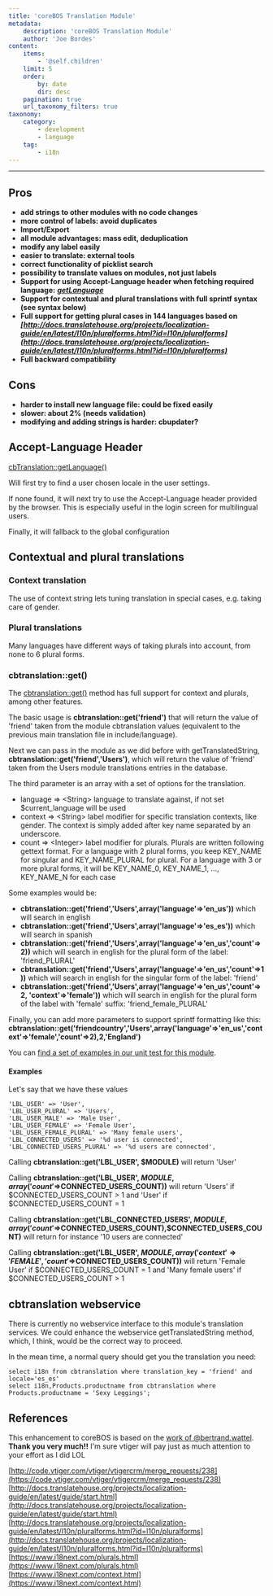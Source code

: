 ```yaml
---
title: 'coreBOS Translation Module'
metadata:
    description: 'coreBOS Translation Module'
    author: 'Joe Bordes'
content:
    items:
        - '@self.children'
    limit: 5
    order:
        by: date
        dir: desc
    pagination: true
    url_taxonomy_filters: true
taxonomy:
    category:
        - development
        - language
    tag:
        - i18n
---
```

---

Pros
----
- **add strings to other modules with no code changes**
- **more control of labels: avoid duplicates**
- **Import/Export**
- **all module advantages: mass edit, deduplication**
- **modify any label easily**
- **easier to translate: external tools**
- **correct functionality of picklist search**
- **possibility to translate values on modules, not just labels**
- **Support for using Accept-Language header when fetching required language:** ***[getLanguage](https://github.com/tsolucio/corebos/blob/master/modules/cbtranslation/cbtranslation.php#L178)***
- **Support for contextual and plural translations with full sprintf syntax (see syntax below)**
-  **Full support for getting plural cases in 144 languages based on** ***[http://docs.translatehouse.org/projects/localization-guide/en/latest/l10n/pluralforms.html?id=l10n/pluralforms](http://docs.translatehouse.org/projects/localization-guide/en/latest/l10n/pluralforms.html?id=l10n/pluralforms)***
- **Full backward compatibility**


Cons
----

- **harder to install new language file: could be fixed easily**
- **slower: about 2% (needs validation)**
- **modifying and adding strings is harder: cbupdater?**

Accept-Language Header
----------------------

[cbTranslation::getLanguage()](https://github.com/tsolucio/corebos/blob/master/modules/cbtranslation/cbtranslation.php#L178)

Will first try to find a user chosen locale in the user settings.

If none found, it will next try to use the Accept-Language header
provided by the browser. This is especially useful in the login screen
for multilingual users.

Finally, it will fallback to the global configuration

Contextual and plural translations
----------------------------------

### Context translation

The use of context string lets tuning translation in special cases, e.g.
taking care of gender.

### Plural translations

Many languages have different ways of taking plurals into account, from
none to 6 plural forms.

### cbtranslation::get()

The
[cbtranslation::get()](https://github.com/tsolucio/corebos/blob/master/modules/cbtranslation/cbtranslation.php#L225) method has full support for context and plurals, among other features.

The basic usage is **cbtranslation::get('friend')** that will return the
value of 'friend' taken from the module cbtranslation values (equivalent
to the previous main translation file in include/language).

Next we can pass in the module as we did before with
getTranslatedString, **cbtranslation::get('friend','Users')**, which will return the value of 'friend' taken from the Users module translations entries in the database.

The third parameter is an array with a set of options for the
translation.

-   language =&gt; &lt;String&gt; language to translate against, if not
    set $current\_language will be used
-   context =&gt; &lt;String&gt; label modifier for specific translation
    contexts, like gender. The context is simply added after key name
    separated by an underscore.
-   count =&gt; &lt;Integer&gt; label modifier for plurals. Plurals are
    written following gettext format. For a language with 2 plural
    forms, you keep KEY\_NAME for singular and KEY\_NAME\_PLURAL for
    plural. For a language with 3 or more plural forms, it will be
    KEY\_NAME\_0, KEY\_NAME\_1, ..., KEY\_NAME\_N for each case

Some examples would be:

-   **cbtranslation::get('friend','Users',array('language'⇒'en_us'))** which will   search in english
-   **cbtranslation::get('friend','Users',array('language'⇒'es_es'))** which will search in spanish
-   **cbtranslation::get('friend','Users',array('language'⇒'en_us','count'⇒2))** which will search in english for the plural form of the label: 'friend_PLURAL'
-   **cbtranslation::get('friend','Users',array('language'⇒'en_us','count'⇒1))** which will search in english for the singular form of the label: 'friend'
-   **cbtranslation::get('friend','Users',array('language'⇒'en_us','count'⇒2, 'context'⇒'female'))** which will search in english for the plural form of the label with 'female' suffix: 'friend_female_PLURAL'

Finally, you can add more parameters to support sprintf formatting like
this: **cbtranslation::get('friendcountry','Users',array('language'⇒'en_us','context'⇒'female','count'⇒2),2,'England')**

You can [find a set of examples in our unit test for this module](https://github.com/tsolucio/coreBOSTests/blob/master/modules/cbtranslation/cbtranslationTest.php).

#### Examples

Let's say that we have these values

    'LBL_USER' => 'User',
    'LBL_USER_PLURAL' => 'Users',
    'LBL_USER_MALE' => 'Male User',
    'LBL_USER_FEMALE' => 'Female User',
    'LBL_USER_FEMALE_PLURAL' => 'Many female users',
    'LBL_CONNECTED_USERS' => '%d user is connected',
    'LBL_CONNECTED_USERS_PLURAL' => '%d users are connected',

Calling **cbtranslation::get('LBL_USER', $MODULE)** will return 'User'

Calling **cbtranslation::get('LBL_USER', $MODULE, array('count'⇒$CONNECTED_USERS_COUNT))** will return 'Users' if $CONNECTED_USERS_COUNT > 1 and 'User' if $CONNECTED_USERS_COUNT = 1

Calling **cbtranslation::get('LBL_CONNECTED_USERS', $MODULE, array('count'⇒$CONNECTED_USERS_COUNT),$CONNECTED_USERS_COUNT)** will return for instance '10 users are connected'

Calling **cbtranslation::get('LBL_USER', $MODULE, array('context'⇒'FEMALE','count'⇒$CONNECTED_USERS_COUNT))** will return 'Female User' if $CONNECTED_USERS_COUNT = 1 and 'Many female users' if $CONNECTED_USERS_COUNT > 1

cbtranslation webservice
------------------------

There is currently no webservice interface to this module's translation
services. We could enhance the webservice getTranslatedString method,
which, I think, would be the correct way to proceed.

In the mean time, a normal query should get you the translation you
need:

    select i18n from cbtranslation where translation_key = 'friend' and locale='es_es'
    select i18n,Products.productname from cbtranslation where Products.productname = 'Sexy Leggings';

References
----------

This enhancement to coreBOS is based on the [work of @bertrand.wattel](http://code.vtiger.com/vtiger/vtigercrm/merge_requests/238).
**Thank you very much!!** I'm sure vtiger will pay just as much
attention to your effort as I did LOL

[http://code.vtiger.com/vtiger/vtigercrm/merge_requests/238](https://code.vtiger.com/vtiger/vtigercrm/merge_requests/238)<br>
[http://docs.translatehouse.org/projects/localization-guide/en/latest/guide/start.html](http://docs.translatehouse.org/projects/localization-guide/en/latest/guide/start.html)<br>
[http://docs.translatehouse.org/projects/localization-guide/en/latest/l10n/pluralforms.html?id=l10n/pluralforms](http://docs.translatehouse.org/projects/localization-guide/en/latest/l10n/pluralforms.html?id=l10n/pluralforms)<br>
[https://www.i18next.com/plurals.html](https://www.i18next.com/plurals.html)<br>
[https://www.i18next.com/context.html](https://www.i18next.com/context.html)<br>